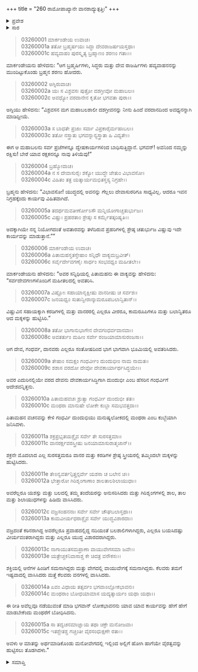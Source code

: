 +++
title = "260 ರಾಮೋಪಾಖ್ಯಾನೇ ವಾನರಾದ್ಯುತ್ಪತ್ತಿಃ"
+++

<details><summary>ಪ್ರವೇಶ</summary>


।।   ಓಂ ಓಂ ನಮೋ ನಾರಾಯಣಾಯ।।   ಶ್ರೀ ವೇದವ್ಯಾಸಾಯ ನಮಃ ।।

ಶ್ರೀ ಕೃಷ್ಣದ್ವೈಪಾಯನ ವೇದವ್ಯಾಸ ವಿರಚಿತ  

**ಶ್ರೀ ಮಹಾಭಾರತ**

**ಆರಣ್ಯಕ ಪರ್ವ**

**ದ್ರೌಪದೀಹರಣ ಪರ್ವ**

**ಅಧ್ಯಾಯ 260**

</details>


<details><summary>ಸಾರ</summary>

ದೇವತೆಗಳು, ಸಿದ್ಧರು, ಮಹರ್ಷಿಗಳು ಬ್ರಹ್ಮನ ಶರಣು ಹೋಗಲು ವಿಷ್ಣುವು ಅವತರಿಸಿ ರಾವಣನನ್ನು ವಧಿಸುವ ಕಾರ್ಯವನ್ನು ಮಾಡುವನೆಂದೂ, ದೇವತೆಗಳೂ ಕೂಡ ಅವತರಿಸಿ ಅವನಿಗೆ ಸಹಾಯ ಮಾಡಬೇಕೆಂದು ಹೇಳುವುದು (1-7). ದೇವ-ಗಂಧರ್ವರ ಅಂಶಾವತರಣ (8-15).

</details>



> 03260001 ಮಾರ್ಕಂಡೇಯ ಉವಾಚ।  
03260001a ತತೋ ಬ್ರಹ್ಮರ್ಷಯಃ ಸಿದ್ಧಾ ದೇವರಾಜರ್ಷಯಸ್ತಥಾ।  
03260001c ಹವ್ಯವಾಹಂ ಪುರಸ್ಕೃತ್ಯ ಬ್ರಹ್ಮಾಣಂ ಶರಣಂ ಗತಾಃ।।

ಮಾರ್ಕಂಡೇಯನು ಹೇಳಿದನು: “ಆಗ ಬ್ರಹ್ಮರ್ಷಿಗಳು, ಸಿದ್ಧರು ಮತ್ತು ದೇವ ರಾಜರ್ಷಿಗಳು ಹವ್ಯವಾಹನನನ್ನು ಮುಂದಿಟ್ಟುಕೊಂಡು ಬ್ರಹ್ಮನ ಶರಣು ಹೋದರು.

> 03260002 ಅಗ್ನಿರುವಾಚ।  
03260002a ಯಃ ಸ ವಿಶ್ರವಸಃ ಪುತ್ರೋ ದಶಗ್ರೀವೋ ಮಹಾಬಲಃ।  
03260002c ಅವಧ್ಯೋ ವರದಾನೇನ ಕೃತೋ ಭಗವತಾ ಪುರಾ।।

ಅಗ್ನಿಯು ಹೇಳಿದನು: “ವಿಶ್ರವಸನ ಮಗ ಮಹಾಬಲಶಾಲೀ ದಶಗ್ರೀವನನ್ನು ನೀನು ಹಿಂದೆ ವರದಾನದಿಂದ ಅವಧ್ಯನನ್ನಾಗಿ ಮಾಡಿದ್ದೀಯೆ.

> 03260003a ಸ ಬಾಧತೇ ಪ್ರಜಾಃ ಸರ್ವಾ ವಿಪ್ರಕಾರೈರ್ಮಹಾಬಲಃ।  
03260003c ತತೋ ನಸ್ತ್ರಾತು ಭಗವನ್ನಾನ್ಯಸ್ತ್ರಾತಾ ಹಿ ವಿದ್ಯತೇ।।

ಈಗ ಆ ಮಹಾಬಲನು ಸರ್ವ ಪ್ರಜೆಗಳನ್ನೂ ದ್ವೇಷಕಾರ್ಯಗಳಿಂದ ಬಾಧಿಸುತ್ತಿದ್ದಾನೆ. ಭಗವನ್! ಅವನಿಂದ ನಮ್ಮನ್ನು ರಕ್ಷಿಸು! ಬೇರೆ ಯಾವ ರಕ್ಷಕನನ್ನೂ ನಾವು ತಿಳಿಯೆವು!”

> 03260004 ಬ್ರಹ್ಮೋವಾಚ।  
03260004a ನ ಸ ದೇವಾಸುರೈಃ ಶಕ್ಯೋ ಯುದ್ಧೇ ಜೇತುಂ ವಿಭಾವಸೋ।  
03260004c ವಿಹಿತಂ ತತ್ರ ಯತ್ಕಾರ್ಯಮಭಿತಸ್ತಸ್ಯ ನಿಗ್ರಹೇ।।

ಬ್ರಹ್ಮನು ಹೇಳಿದನು: “ವಿಭಾವಸೋ! ಯುದ್ಧದಲ್ಲಿ ಅವನನ್ನು ಗೆಲ್ಲಲು ದೇವಾಸುರರಿಗೂ ಸಾಧ್ಯವಿಲ್ಲ. ಆದರೂ ಇವನ ನಿಗ್ರಹಕ್ಕೆಂದು ಕಾರ್ಯವು ವಿಹಿತವಾಗಿದೆ.

> 03260005a ತದರ್ಥಮವತೀರ್ಣೋಽಸೌ ಮನ್ನಿಯೋಗಾಚ್ಚತುರ್ಭುಜಃ।  
03260005c ವಿಷ್ಣುಃ ಪ್ರಹರತಾಂ ಶ್ರೇಷ್ಠಃ ಸ ಕರ್ಮೈತತ್ಕರಿಷ್ಯತಿ।।

ಅದಕ್ಕಾಗಿಯೇ ನನ್ನ ನಿಯೋಗದಂತೆ ಅವತಾರವನ್ನು ತಳೆದಿರುವ ಪ್ರಹರಿಗಳಲ್ಲಿ ಶ್ರೇಷ್ಠ ಚತುರ್ಭುಜ ವಿಷ್ಣುವು ಇದೇ ಕಾರ್ಯವನ್ನು ಮಾಡುತ್ತಾನೆ.””

> 03260006 ಮಾರ್ಕಂಡೇಯ ಉವಾಚ।  
03260006a ಪಿತಾಮಹಸ್ತತಸ್ತೇಷಾಂ ಸನ್ನಿಧೌ ವಾಕ್ಯಮಬ್ರವೀತ್।   
03260006c ಸರ್ವೈರ್ದೇವಗಣೈಃ ಸಾರ್ಧಂ ಸಂಭವಧ್ವಂ ಮಹೀತಲೇ।।

ಮಾರ್ಕಂಡೇಯನು ಹೇಳಿದನು: “ಅವರ ಸನ್ನಿಧಿಯಲ್ಲಿ ಪಿತಾಮಹನು ಈ ವಾಕ್ಯವನ್ನು ಹೇಳಿದನು: “ಸರ್ವದೇವಗಣಗಳೊಂದಿಗೆ ಮಹೀತಲದಲ್ಲಿ ಅವತರಿಸಿ.

> 03260007a ವಿಷ್ಣೋಃ ಸಹಾಯಾನೃಕ್ಷೀಷು ವಾನರೀಷು ಚ ಸರ್ವಶಃ।  
03260007c ಜನಯಧ್ವಂ ಸುತಾನ್ವೀರಾನ್ಕಾಮರೂಪಬಲಾನ್ವಿತಾನ್।।

ವಿಷ್ಣುವಿನ ಸಹಾಯಕ್ಕಾಗಿ ಕರಡಿಗಳಲ್ಲಿ ಮತ್ತು ವಾನರರಲ್ಲಿ ಎಲ್ಲರೂ ವೀರರೂ, ಕಾಮರೂಪಿಗಳೂ ಮತ್ತು ಬಲಾನ್ವಿತರೂ ಆದ ಮಕ್ಕಳನ್ನು ಹುಟ್ಟಿಸಿರಿ.”

> 03260008a ತತೋ ಭಾಗಾನುಭಾಗೇನ ದೇವಗಂಧರ್ವದಾನವಾಃ।  
03260008c ಅವತರ್ತುಂ ಮಹೀಂ ಸರ್ವೇ ರಂಜಯಾಮಾಸುರಂಜಸಾ।।

ಆಗ ದೇವ, ಗಂಧರ್ವ, ದಾನವರು ಎಲ್ಲರೂ ಸಂತೋಷದಿಂದ ಭಾಗ ಭಾಗವಾಗಿ ಭೂಮಿಯಲ್ಲಿ ಅವತರಿಸಿದರು.

> 03260009a ತೇಷಾಂ ಸಮಕ್ಷಂ ಗಂಧರ್ವೀಂ ದುಂದುಭೀಂ ನಾಮ ನಾಮತಃ।  
03260009c ಶಶಾಸ ವರದೋ ದೇವೋ ದೇವಕಾರ್ಯಾರ್ಥಸಿದ್ಧಯೇ।।

ಅವರ ಎದುರಿನಲ್ಲಿಯೇ ವರದ ದೇವನು ದೇವಕಾರ್ಯಸಿದ್ಧಿಗಾಗಿ ದುಂದುಭೀ ಎಂಬ ಹೆಸರಿನ ಗಂಧರ್ವಿಗೆ ಆದೇಶವನ್ನಿತ್ತನು.

> 03260010a ಪಿತಾಮಹವಚಃ ಶ್ರುತ್ವಾ ಗಂಧರ್ವೀ ದುಂದುಭೀ ತತಃ।  
03260010c ಮಂಥರಾ ಮಾನುಷೇ ಲೋಕೇ ಕುಬ್ಜಾ ಸಮಭವತ್ತದಾ।।

ಪಿತಾಮಹನ ವಚನವನ್ನು ಕೇಳಿ ಗಂಧರ್ವಿ ದುಂದುಭಿಯು ಮನುಷ್ಯಲೋಕದಲ್ಲಿ ಮಂಥರಾ ಎಂಬ ಕುಬ್ಜೆಯಾಗಿ ಜನಿಸಿದಳು.

> 03260011a ಶಕ್ರಪ್ರಭೃತಯಶ್ಚೈವ ಸರ್ವೇ ತೇ ಸುರಸತ್ತಮಾಃ।  
03260011c ವಾನರರ್ಕ್ಷವರಸ್ತ್ರೀಷು ಜನಯಾಮಾಸುರಾತ್ಮಜಾನ್।।

ಶಕ್ರನೇ ಮೊದಲಾದ ಎಲ್ಲ ಸುರಸತ್ತಮರೂ ವಾನರ ಮತ್ತು ಕರಡಿಗಳ ಶ್ರೇಷ್ಠ ಸ್ತ್ರೀಯರಲ್ಲಿ ತಮ್ಮಿಂದಲೇ ಮಕ್ಕಳನ್ನು ಹುಟ್ಟಿಸಿದರು.

> 03260011e ತೇಽನ್ವವರ್ತನ್ಪಿತೄನ್ಸರ್ವೇ ಯಶಸಾ ಚ ಬಲೇನ ಚ।।  
03260012a ಭೇತ್ತಾರೋ ಗಿರಿಶೃಂಗಾಣಾಂ ಶಾಲತಾಲಶಿಲಾಯುಧಾಃ।

ಅವರೆಲ್ಲರೂ ಯಶಸ್ಸು ಮತ್ತು ಬಲದಲ್ಲಿ ತಮ್ಮ ತಂದೆಯರನ್ನು ಅನುಸರಿಸಿದರು ಮತ್ತು ಗಿರಿಶೃಂಗಗಳಲ್ಲಿ ಶಾಲ, ತಾಲ ಮತ್ತು ಶಿಲಾಯುಧಗಳನ್ನು ಹಿಡಿದು ವಾಸಿಸಿದರು.

> 03260012c ವಜ್ರಸಂಹನನಾಃ ಸರ್ವೇ ಸರ್ವೇ ಚೌಘಬಲಾಸ್ತಥಾ।।  
03260013a ಕಾಮವೀರ್ಯಧರಾಶ್ಚೈವ ಸರ್ವೇ ಯುದ್ಧವಿಶಾರದಾಃ।

ವಜ್ರದಂತೆ ಕಠಿನರಾಗಿದ್ದ ಅವರೆಲ್ಲರೂ ಪ್ರವಾಹದಲ್ಲಿದ್ದ ನದಿಯಂತೆ ಬಲಶಾಲಿಗಳಾಗಿದ್ದರು, ಎಲ್ಲರೂ ಬಯಸಿದಷ್ಟು ವೀರ್ಯವಂತರಾಗಿದ್ದರು ಮತ್ತು ಎಲ್ಲರೂ ಯುದ್ಧ ವಿಶಾರದರಾಗಿದ್ದರು.

> 03260013c ನಾಗಾಯುತಸಮಪ್ರಾಣಾ ವಾಯುವೇಗಸಮಾ ಜವೇ।।  
03260013e ಯತ್ರೇಚ್ಚಕನಿವಾಸಾಶ್ಚ ಕೇ ಚಿದತ್ರ ವನೌಕಸಃ।।

ಶಕ್ತಿಯಲ್ಲಿ ಆನೆಗಳ ಹಿಂಡಿಗೆ ಸಮನಾಗಿದ್ದರು ಮತ್ತು ವೇಗದಲ್ಲಿ ವಾಯುವೇಗಕ್ಕೆ ಸಮನಾಗಿದ್ದರು. ಕೆಲವರು ತಮಗೆ ಇಷ್ಟವಾದಲ್ಲಿ ವಾಸಿಸಿದರು ಮತ್ತೆ ಕೆಲವರು ವನಗಳಲ್ಲಿ ವಾಸಿಸಿದರು.

> 03260014a ಏವಂ ವಿಧಾಯ ತತ್ಸರ್ವಂ ಭಗವಾಽಲ್ಲೋಕಭಾವನಃ।  
03260014c ಮಂಥರಾಂ ಬೋಧಯಾಮಾಸ ಯದ್ಯತ್ಕಾರ್ಯಂ ಯಥಾ ಯಥಾ।।

ಈ ರೀತಿ ಅವೆಲ್ಲವೂ ನಡೆಯುವಂತೆ ಮಾಡಿ ಭಗವಾನ್ ಲೋಕಭಾವನನು ಯಾವ ಯಾವ ಕಾರ್ಯವನ್ನು ಹೇಗೆ ಹೇಗೆ ಮಾಡಬೇಕೆಂದು ಮಂಥರೆಗೆ ಬೋಧಿಸಿದನು.

> 03260015a ಸಾ ತದ್ವಚನಮಾಜ್ಞಾಯ ತಥಾ ಚಕ್ರೇ ಮನೋಜವಾ।  
03260015c ಇತಶ್ಚೇತಶ್ಚ ಗಚ್ಚಂತೀ ವೈರಸಂಧುಕ್ಷಣೇ ರತಾ।।

ಅವಳು ಆ ಮಾತನ್ನು ಅರ್ಥಮಾಡಿಕೊಂಡು ಮನೋವೇಗದಲ್ಲಿ ಇಲ್ಲಿಂದ ಅಲ್ಲಿಗೆ ಹೋಗಿ ಹಾಗೆಯೇ ವೈರತ್ವವನ್ನು ಹುಟ್ಟಿಸಲು ತೊಡಗಿದಳು.”


<details><summary>ಸಮಾಪ್ತಿ</summary>

ಇತಿ ಶ್ರೀ ಮಹಾಭಾರತೇ ಆರಣ್ಯಕ ಪರ್ವಣಿ ದ್ರೌಪದೀಹರಣ ಪರ್ವಣಿ ರಾಮೋಪಾಖ್ಯಾನೇ ವಾನರಾದ್ಯುತ್ಪತ್ತೌ ಷಷ್ಟ್ಯಧಿಕದ್ವಿಶತತಮೋಽಧ್ಯಾಯ:।  
ಇದು ಮಹಾಭಾರತದ ಆರಣ್ಯಕ ಪರ್ವದಲ್ಲಿ ದ್ರೌಪದೀಹರಣ ಪರ್ವದಲ್ಲಿ ರಾಮೋಪಾಖ್ಯಾನದಲ್ಲಿ ವಾನರಾದಿಗಳ ಉತ್ಪತ್ತಿಯಲ್ಲಿ ಇನ್ನೂರಾಅರವತ್ತನೆಯ ಅಧ್ಯಾಯವು.


</details>
